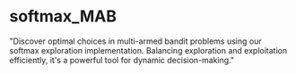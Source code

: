 # softmax_MAB
"Discover optimal choices in multi-armed bandit problems using our softmax exploration implementation. Balancing exploration and exploitation efficiently, it's a powerful tool for dynamic decision-making."
